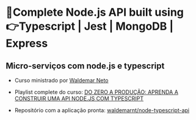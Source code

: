 # 🚀Complete Node.js API built using 👉Typescript | Jest | MongoDB | Express

## Micro-serviços com node.js e typescript

* Curso ministrado por [Waldemar Neto](https://www.nodejs-typescript-api.com/curso-gratis/)

* Playlist complete do curso: [DO ZERO A PRODUÇÃO: APRENDA A CONSTRUIR UMA API NODE.JS COM TYPESCRIPT](https://www.youtube.com/playlist?list=PLz_YTBuxtxt6_Zf1h-qzNsvVt46H8ziKh)

* Repositório com a aplicação pronta: [waldemarnt/node-typescript-api](https://github.com/waldemarnt/node-typescript-api)